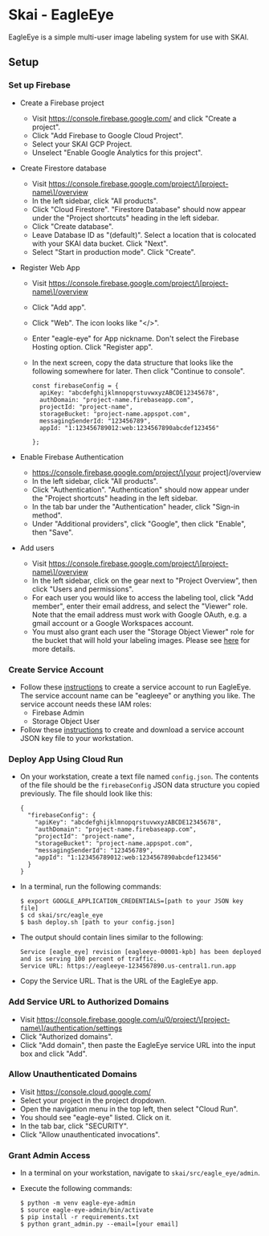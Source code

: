 # Skai - EagleEye

EagleEye is a simple multi-user image labeling system for use with SKAI.

## Setup

### Set up Firebase
- Create a Firebase project
  - Visit https://console.firebase.google.com/ and click "Create a project".
  - Click "Add Firebase to Google Cloud Project".
  - Select your SKAI GCP Project.
  - Unselect "Enable Google Analytics for this project".
- Create Firestore database
  - Visit https://console.firebase.google.com/project/\[project-name\]/overview
  - In the left sidebar, click "All products".
  - Click "Cloud Firestore". "Firestore Database" should now appear under the
    "Project shortcuts" heading in the left sidebar.
  - Click "Create database".
  - Leave Database ID as "(default)". Select a location that is colocated with
    your SKAI data bucket. Click "Next".
  - Select "Start in production mode". Click "Create".
- Register Web App
  - Visit https://console.firebase.google.com/project/\[project-name\]/overview
  - Click "Add app".
  - Click "Web". The icon looks like "</>".
  - Enter "eagle-eye" for App nickname. Don't select the Firebase Hosting
    option. Click "Register app".
  - In the next screen, copy the data structure that looks like the following
    somewhere for later. Then click "Continue to console".

    ```
    const firebaseConfig = {
      apiKey: "abcdefghijklmnopqrstuvwxyzABCDE12345678",
      authDomain: "project-name.firebaseapp.com",
      projectId: "project-name",
      storageBucket: "project-name.appspot.com",
      messagingSenderId: "123456789",
      appId: "1:123456789012:web:1234567890abcdef123456"

    };
    ```

- Enable Firebase Authentication
  - https://console.firebase.google.com/project/\[your project\]/overview
  - In the left sidebar, click "All products".
  - Click "Authentication". "Authentication" should now appear under the
    "Project shortcuts" heading in the left sidebar.
  - In the tab bar under the "Authentication" header, click "Sign-in method".
  - Under "Additional providers", click "Google", then click "Enable", then
    "Save".
- Add users
  - Visit https://console.firebase.google.com/project/\[project-name\]/overview
  - In the left sidebar, click on the gear next to "Project Overview", then
    click "Users and permissions".
  - For each user you would like to access the labeling tool, click
    "Add member", enter their email address, and select the "Viewer" role.
    Note that the email address must work with Google OAuth, e.g. a gmail
    account or a Google Workspaces account.
  - You must also grant each user the "Storage Object Viewer" role for the
    bucket that will hold your labeling images. Please see
    [here](https://cloud.google.com/storage/docs/access-control/iam-permissions)
    for more details.

### Create Service Account
- Follow these
  [instructions](https://cloud.google.com/iam/docs/service-account-overview)
  to create a service account to run EagleEye. The service account name can be
  "eagleeye" or anything you like. The service account needs these IAM roles:
  - Firebase Admin
  - Storage Object User
- Follow these
  [instructions](https://cloud.google.com/iam/docs/keys-create-delete)
  to create and download a service account JSON key file to your workstation.

### Deploy App Using Cloud Run
- On your workstation, create a text file named `config.json`. The contents of
  the file should be the `firebaseConfig` JSON data structure you copied
  previously. The file should look like this:

  ```
  {
    "firebaseConfig": {
      "apiKey": "abcdefghijklmnopqrstuvwxyzABCDE12345678",
      "authDomain": "project-name.firebaseapp.com",
      "projectId": "project-name",
      "storageBucket": "project-name.appspot.com",
      "messagingSenderId": "123456789",
      "appId": "1:123456789012:web:1234567890abcdef123456"
    }
  }
  ```

- In a terminal, run the following commands:

  ```
  $ export GOOGLE_APPLICATION_CREDENTIALS=[path to your JSON key file]
  $ cd skai/src/eagle_eye
  $ bash deploy.sh [path to your config.json]
  ```

- The output should contain lines similar to the following:

  ```
  Service [eagle_eye] revision [eagleeye-00001-kpb] has been deployed and is serving 100 percent of traffic.
  Service URL: https://eagleeye-1234567890.us-central1.run.app
  ```

- Copy the Service URL. That is the URL of the EagleEye app.

### Add Service URL to Authorized Domains
- Visit https://console.firebase.google.com/u/0/project/\[project-name\]/authentication/settings
- Click "Authorized domains".
- Click "Add domain", then paste the EagleEye service URL into the input box and
  click "Add".

### Allow Unauthenticated Domains
- Visit https://console.cloud.google.com/
- Select your project in the project dropdown.
- Open the navigation menu in the top left, then select "Cloud Run".
- You should see "eagle-eye" listed. Click on it.
- In the tab bar, click "SECURITY".
- Click "Allow unauthenticated invocations".

### Grant Admin Access
- In a terminal on your workstation, navigate to `skai/src/eagle_eye/admin`.
- Execute the following commands:

  ```
  $ python -m venv eagle-eye-admin
  $ source eagle-eye-admin/bin/activate
  $ pip install -r requirements.txt
  $ python grant_admin.py --email=[your email]
  ```
